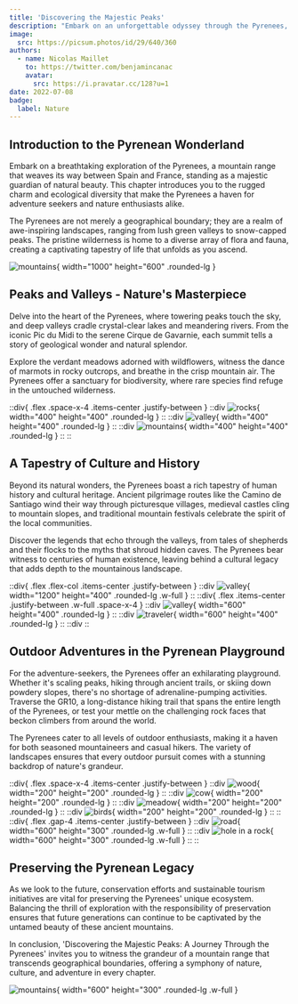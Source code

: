 ```yaml
---
title: 'Discovering the Majestic Peaks'
description: "Embark on an unforgettable odyssey through the Pyrenees, where majestic peaks, pristine valleys, and rich cultural tapestries await in this immersive exploration."
image:
  src: https://picsum.photos/id/29/640/360
authors:
  - name: Nicolas Maillet
    to: https://twitter.com/benjamincanac
    avatar:
      src: https://i.pravatar.cc/128?u=1
date: 2022-07-08
badge:
  label: Nature
---
```


## Introduction to the Pyrenean Wonderland
Embark on a breathtaking exploration of the Pyrenees, a mountain range that weaves its way between Spain and France, standing as a majestic guardian of natural beauty. This chapter introduces you to the rugged charm and ecological diversity that make the Pyrenees a haven for adventure seekers and nature enthusiasts alike.

The Pyrenees are not merely a geographical boundary; they are a realm of awe-inspiring landscapes, ranging from lush green valleys to snow-capped peaks. The pristine wilderness is home to a diverse array of flora and fauna, creating a captivating tapestry of life that unfolds as you ascend.

![mountains](https://picsum.photos/id/11/1000/600){ width="1000" height="600" .rounded-lg }

## Peaks and Valleys - Nature's Masterpiece
Delve into the heart of the Pyrenees, where towering peaks touch the sky, and deep valleys cradle crystal-clear lakes and meandering rivers. From the iconic Pic du Midi to the serene Cirque de Gavarnie, each summit tells a story of geological wonder and natural splendor.

Explore the verdant meadows adorned with wildflowers, witness the dance of marmots in rocky outcrops, and breathe in the crisp mountain air. The Pyrenees offer a sanctuary for biodiversity, where rare species find refuge in the untouched wilderness.

::div{ .flex .space-x-4 .items-center .justify-between }
  ::div
    ![rocks](https://picsum.photos/id/15/400/400){ width="400" height="400" .rounded-lg }
  ::
  ::div
    ![valley](https://picsum.photos/id/28/400/400){ width="400" height="400" .rounded-lg }
  ::
  ::div
    ![mountains](https://picsum.photos/id/29/400/400){ width="400" height="400" .rounded-lg }
  ::
::

## A Tapestry of Culture and History
Beyond its natural wonders, the Pyrenees boast a rich tapestry of human history and cultural heritage. Ancient pilgrimage routes like the Camino de Santiago wind their way through picturesque villages, medieval castles cling to mountain slopes, and traditional mountain festivals celebrate the spirit of the local communities.

Discover the legends that echo through the valleys, from tales of shepherds and their flocks to the myths that shroud hidden caves. The Pyrenees bear witness to centuries of human existence, leaving behind a cultural legacy that adds depth to the mountainous landscape.

::div{ .flex .flex-col .items-center .justify-between }
  ::div
    ![valley](https://picsum.photos/id/118/1200/400){ width="1200" height="400" .rounded-lg .w-full }
  ::
  ::div{ .flex .items-center .justify-between .w-full .space-x-4 }
    ::div
      ![valley](https://picsum.photos/id/121/600/400){ width="600" height="400" .rounded-lg }
    ::
    ::div
      ![traveler](https://picsum.photos/id/177/600/400){ width="600" height="400" .rounded-lg }
    ::
  ::div
::

## Outdoor Adventures in the Pyrenean Playground
For the adventure-seekers, the Pyrenees offer an exhilarating playground. Whether it's scaling peaks, hiking through ancient trails, or skiing down powdery slopes, there's no shortage of adrenaline-pumping activities. Traverse the GR10, a long-distance hiking trail that spans the entire length of the Pyrenees, or test your mettle on the challenging rock faces that beckon climbers from around the world.

The Pyrenees cater to all levels of outdoor enthusiasts, making it a haven for both seasoned mountaineers and casual hikers. The variety of landscapes ensures that every outdoor pursuit comes with a stunning backdrop of nature's grandeur.

::div{ .flex .space-x-4 .items-center .justify-between }
  ::div
    ![wood](https://picsum.photos/id/190/200/200){ width="200" height="200" .rounded-lg }
  ::
  ::div
    ![cow](https://picsum.photos/id/200/200/200){ width="200" height="200" .rounded-lg }
  ::
  ::div
    ![meadow](https://picsum.photos/id/206/200/200){ width="200" height="200" .rounded-lg }
  ::
  ::div
    ![birds](https://picsum.photos/id/258/200/200){ width="200" height="200" .rounded-lg }
  ::
::
::div{ .flex .gap-4 .items-center .justify-between }
  ::div
    ![road](https://picsum.photos/id/278/600/300){ width="600" height="300" .rounded-lg .w-full }
  ::
  ::div
    ![hole in a rock](https://picsum.photos/id/343/600/300){ width="600" height="300" .rounded-lg .w-full }
  ::
::

## Preserving the Pyrenean Legacy
As we look to the future, conservation efforts and sustainable tourism initiatives are vital for preserving the Pyrenees' unique ecosystem. Balancing the thrill of exploration with the responsibility of preservation ensures that future generations can continue to be captivated by the untamed beauty of these ancient mountains.

In conclusion, 'Discovering the Majestic Peaks: A Journey Through the Pyrenees' invites you to witness the grandeur of a mountain range that transcends geographical boundaries, offering a symphony of nature, culture, and adventure in every chapter.

![mountains](https://picsum.photos/id/368/600/300){ width="600" height="300" .rounded-lg .w-full }
